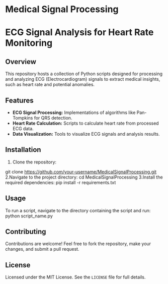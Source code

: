# Medical Signal Processing

# ECG Signal Analysis for Heart Rate Monitoring


## Overview
This repository hosts a collection of Python scripts designed for processing and analyzing ECG (Electrocardiogram) signals to extract medical insights, such as heart rate and potential anomalies.

## Features
- **ECG Signal Processing:** Implementations of algorithms like Pan-Tompkins for QRS detection.
- **Heart Rate Calculation:** Scripts to calculate heart rate from processed ECG data.
- **Data Visualization:** Tools to visualize ECG signals and analysis results.

## Installation
1. Clone the repository:
   
git clone https://github.com/your-username/MedicalSignalProcessing.git
2.Navigate to the project directory:
cd MedicalSignalProcessing
3.Install the required dependencies:
pip install -r requirements.txt

## Usage
To run a script, navigate to the directory containing the script and run:
python script_name.py
## Contributing
Contributions are welcome! Feel free to fork the repository, make your changes, and submit a pull request.

## License
Licensed under the MIT License. See the `LICENSE` file for full details.
